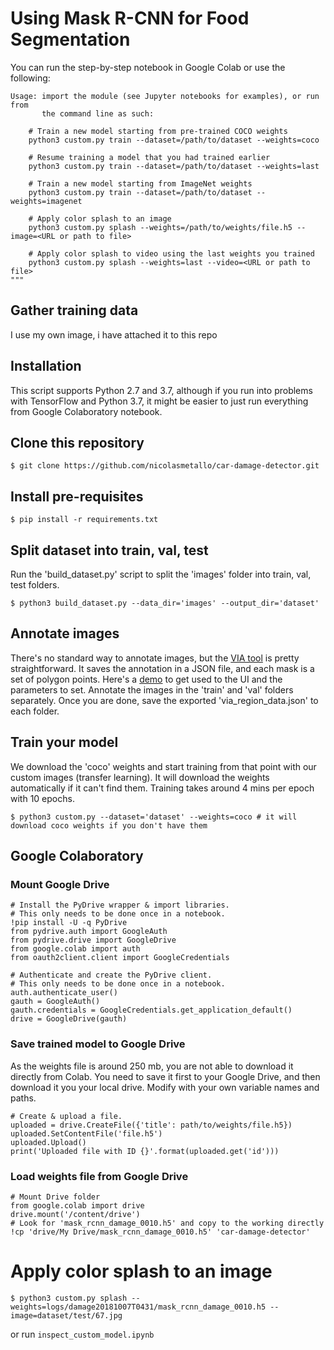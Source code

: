 # Using Mask R-CNN for Food Segmentation

You can run the step-by-step notebook in Google Colab or use the following:
```
Usage: import the module (see Jupyter notebooks for examples), or run from
       the command line as such:

    # Train a new model starting from pre-trained COCO weights
    python3 custom.py train --dataset=/path/to/dataset --weights=coco

    # Resume training a model that you had trained earlier
    python3 custom.py train --dataset=/path/to/dataset --weights=last

    # Train a new model starting from ImageNet weights
    python3 custom.py train --dataset=/path/to/dataset --weights=imagenet

    # Apply color splash to an image
    python3 custom.py splash --weights=/path/to/weights/file.h5 --image=<URL or path to file>

    # Apply color splash to video using the last weights you trained
    python3 custom.py splash --weights=last --video=<URL or path to file>
"""
```

## Gather training data
I use my own image, i have attached it to this repo

## Installation
This script supports Python 2.7 and 3.7, although if you run into problems with TensorFlow and Python 3.7, it might be easier to just run everything from Google Colaboratory notebook.

## Clone this repository
````
$ git clone https://github.com/nicolasmetallo/car-damage-detector.git
````

## Install pre-requisites
```
$ pip install -r requirements.txt
```

## Split dataset into train, val, test
Run the 'build_dataset.py' script to split the 'images' folder into train, val, test folders.
```
$ python3 build_dataset.py --data_dir='images' --output_dir='dataset'
```

## Annotate images
There's no standard way to annotate images, but the [VIA tool](http://www.robots.ox.ac.uk/~vgg/software/via/via_demo.html) is pretty straightforward. It saves the annotation in a JSON file, and each mask is a set of polygon points. Here's a [demo](http://www.robots.ox.ac.uk/~vgg/software/via/via_demo.html) to get used to the UI and the parameters to set. Annotate the images in the 'train' and 'val' folders separately. Once you are done, save the exported 'via_region_data.json' to each folder.

## Train your model
We download the 'coco' weights and start training from that point with our custom images (transfer learning). It will download the weights automatically if it can't find them. Training takes around 4 mins per epoch with 10 epochs.
```
$ python3 custom.py --dataset='dataset' --weights=coco # it will download coco weights if you don't have them
```

## Google Colaboratory
### Mount Google Drive
```
# Install the PyDrive wrapper & import libraries.
# This only needs to be done once in a notebook.
!pip install -U -q PyDrive
from pydrive.auth import GoogleAuth
from pydrive.drive import GoogleDrive
from google.colab import auth
from oauth2client.client import GoogleCredentials

# Authenticate and create the PyDrive client.
# This only needs to be done once in a notebook.
auth.authenticate_user()
gauth = GoogleAuth()
gauth.credentials = GoogleCredentials.get_application_default()
drive = GoogleDrive(gauth)
```

### Save trained model to Google Drive
As the weights file is around 250 mb, you are not able to download it directly from Colab. You need to save it first to your Google Drive, and then download it you your local drive. Modify with your own variable names and paths.
```
# Create & upload a file.
uploaded = drive.CreateFile({'title': path/to/weights/file.h5})
uploaded.SetContentFile('file.h5')
uploaded.Upload()
print('Uploaded file with ID {}'.format(uploaded.get('id')))
```

### Load weights file from Google Drive
```
# Mount Drive folder
from google.colab import drive
drive.mount('/content/drive')
# Look for 'mask_rcnn_damage_0010.h5' and copy to the working directly
!cp 'drive/My Drive/mask_rcnn_damage_0010.h5' 'car-damage-detector'
```

# Apply color splash to an image
```
$ python3 custom.py splash --weights=logs/damage20181007T0431/mask_rcnn_damage_0010.h5 --image=dataset/test/67.jpg
```
or run ```inspect_custom_model.ipynb```
